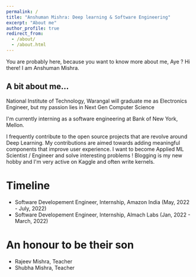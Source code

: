 ```yaml
---
permalink: /
title: "Anshuman Mishra: Deep learning & Software Engineering"
excerpt: "About me"
author_profile: true
redirect_from: 
  - /about/
  - /about.html
---
```


You are probably here, because you want to know more about me, Aye ?
Hi there! I am Anshuman Mishra.
<br>

## A bit about me...

National Institute of Technology, Warangal will graduate me as Electronics Engineer, but my passion lies in Next Gen Computer Science

I'm currently interning as a software engineering at Bank of New York, Mellon.

I frequently contribute to the open source projects that are revolve around Deep Learning. My contributions are aimed towards adding meaningful components that improve user experience. I want to become Applied ML Scientist / Engineer and solve interesting problems ! Blogging is my new hobby and I'm very active on Kaggle and often write kernels. 

# Timeline

  * Software Developement Engineer, Internship, Amazon India (May, 2022 - July, 2022)
  * Software Developement Engineer, Internship, Almach Labs (Jan, 2022 - March, 2022)

# An honour to be their son

  * Rajeev Mishra, Teacher
  * Shubha Mishra, Teacher